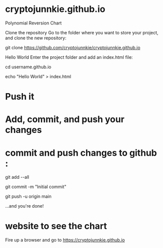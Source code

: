# cryptojunnkie.github.io
Polynomial Reversion Chart

Clone the repository
Go to the folder where you want to store your project, and clone the new repository:

git clone https://github.com/cryptojunnkie/cryptojunnkie.github.io

Hello World
Enter the project folder and add an index.html file:

cd username.github.io

echo "Hello World" > index.html

# Push it
# Add, commit, and push your changes
# commit and push changes to github :

git add --all

git commit -m "Initial commit"

git push -u origin main

…and you're done!
# website to see the chart
Fire up a browser and go to https://cryptojunnkie.github.io